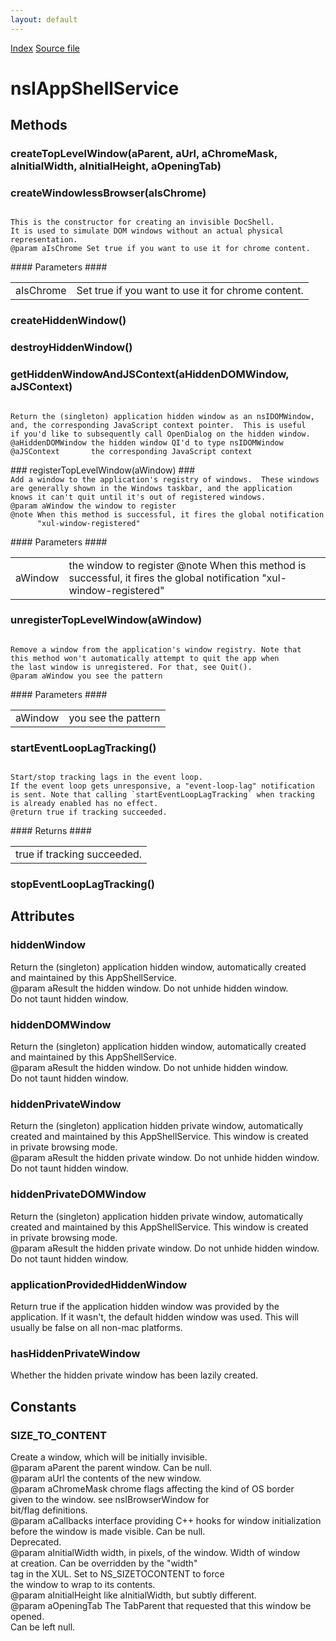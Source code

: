 ```yaml
---
layout: default
---
```

<div id='links'><a href="../index.html">Index</a>
<a href="http://dxr.mozilla.org/mozilla-central/source/xpfe/appshell/nsIAppShellService.idl">Source file</a>
</div>

# nsIAppShellService #

## Methods ##

### createTopLevelWindow(aParent, aUrl, aChromeMask, aInitialWidth, aInitialHeight, aOpeningTab) ###

### createWindowlessBrowser(aIsChrome) ###
<code>  
This is the constructor for creating an invisible DocShell.  
It is used to simulate DOM windows without an actual physical  
representation.  
@param aIsChrome Set true if you want to use it for chrome content.  
  
</code>
#### Parameters ####

<table>

<tr>
<td>aIsChrome</td>
<td>Set true if you want to use it for chrome content.  
</td>
</tr>

</table>

### createHiddenWindow() ###

### destroyHiddenWindow() ###

### getHiddenWindowAndJSContext(aHiddenDOMWindow, aJSContext) ###
<code>  
Return the (singleton) application hidden window as an nsIDOMWindow,  
and, the corresponding JavaScript context pointer.  This is useful  
if you'd like to subsequently call OpenDialog on the hidden window.  
@aHiddenDOMWindow the hidden window QI'd to type nsIDOMWindow  
@aJSContext       the corresponding JavaScript context  
  
</code>
### registerTopLevelWindow(aWindow) ###
<code>  
Add a window to the application's registry of windows.  These windows  
are generally shown in the Windows taskbar, and the application  
knows it can't quit until it's out of registered windows.  
@param aWindow the window to register  
@note When this method is successful, it fires the global notification  
      "xul-window-registered"  
  
</code>
#### Parameters ####

<table>

<tr>
<td>aWindow</td>
<td>the window to register  
@note When this method is successful, it fires the global notification  
      "xul-window-registered"  
</td>
</tr>

</table>

### unregisterTopLevelWindow(aWindow) ###
<code>  
Remove a window from the application's window registry. Note that  
this method won't automatically attempt to quit the app when  
the last window is unregistered. For that, see Quit().  
@param aWindow you see the pattern  
  
</code>
#### Parameters ####

<table>

<tr>
<td>aWindow</td>
<td>you see the pattern  
</td>
</tr>

</table>

### startEventLoopLagTracking() ###
<code>  
Start/stop tracking lags in the event loop.  
If the event loop gets unresponsive, a "event-loop-lag" notification  
is sent. Note that calling `startEventLoopLagTracking` when tracking  
is already enabled has no effect.  
@return true if tracking succeeded.  
  
</code>
#### Returns ####

<table>

<tr>
<td>true if tracking succeeded.  
</td>
</tr>

</table>

### stopEventLoopLagTracking() ###

## Attributes ##

### hiddenWindow ###
  
Return the (singleton) application hidden window, automatically created  
and maintained by this AppShellService.  
@param aResult the hidden window.  Do not unhide hidden window.  
               Do not taunt hidden window.  
  

### hiddenDOMWindow ###
  
Return the (singleton) application hidden window, automatically created  
and maintained by this AppShellService.  
@param aResult the hidden window.  Do not unhide hidden window.  
               Do not taunt hidden window.  
  

### hiddenPrivateWindow ###
  
Return the (singleton) application hidden private window, automatically  
created and maintained by this AppShellService.  This window is created  
in private browsing mode.  
@param aResult the hidden private window.  Do not unhide hidden window.  
               Do not taunt hidden window.  
  

### hiddenPrivateDOMWindow ###
  
Return the (singleton) application hidden private window, automatically  
created and maintained by this AppShellService.  This window is created  
in private browsing mode.  
@param aResult the hidden private window.  Do not unhide hidden window.  
               Do not taunt hidden window.  
  

### applicationProvidedHiddenWindow ###
  
Return true if the application hidden window was provided by the  
application. If it wasn't, the default hidden window was used. This will  
usually be false on all non-mac platforms.  
  

### hasHiddenPrivateWindow ###
  
Whether the hidden private window has been lazily created.  
  

## Constants ##

### SIZE_TO_CONTENT ###
  
Create a window, which will be initially invisible.  
@param aParent the parent window.  Can be null.  
@param aUrl the contents of the new window.  
@param aChromeMask chrome flags affecting the kind of OS border  
                   given to the window. see nsIBrowserWindow for  
                   bit/flag definitions.  
@param aCallbacks interface providing C++ hooks for window initialization  
                  before the window is made visible.  Can be null.  
                  Deprecated.  
@param aInitialWidth width, in pixels, of the window.  Width of window  
                     at creation.  Can be overridden by the "width"  
                     tag in the XUL.  Set to NS_SIZETOCONTENT to force  
                     the window to wrap to its contents.  
@param aInitialHeight like aInitialWidth, but subtly different.  
@param aOpeningTab The TabParent that requested that this window be opened.  
                   Can be left null.  
  
